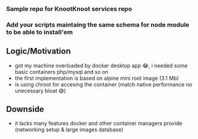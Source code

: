 ### Sample repo for KnootKnoot services repo 
### Add your scripts maintaing the same schema for node module to be able to install'em


## Logic/Motivation 
- got my machine overloaded by docker desktop app 😂, i needed some basic containers php/mysql and so on 
- the first implementation is based on alpine mini root image (3.1 Mb)
- is using chroot for accesing the container (match native performance no unecessary bloat 😅)

## Downside
- it lacks many features docker and other container managers provide (networking setup & large images database)